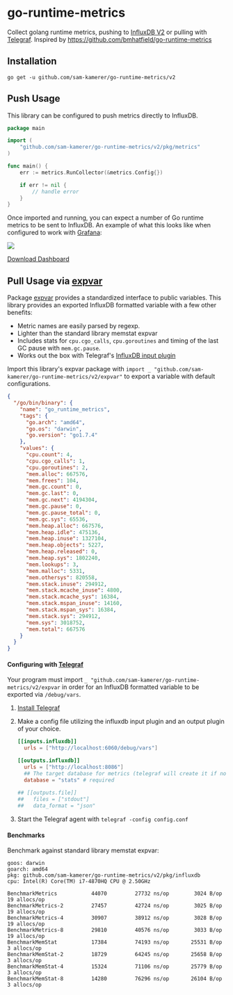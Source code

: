# go-runtime-metrics

Collect golang runtime metrics, pushing to [InfluxDB V2](https://www.influxdata.com/products/influxdb/) or pulling
with [Telegraf](https://www.influxdata.com/time-series-platform/telegraf/). Inspired
by https://github.com/bmhatfield/go-runtime-metrics

## Installation

    go get -u github.com/sam-kamerer/go-runtime-metrics/v2

## Push Usage

This library can be configured to push metrics directly to InfluxDB.

```go
package main

import (
	"github.com/sam-kamerer/go-runtime-metrics/v2/pkg/metrics"
)

func main() {
	err := metrics.RunCollector(&metrics.Config{})

	if err != nil {
		// handle error
	}
}

```

Once imported and running, you can expect a number of Go runtime metrics to be sent to InfluxDB. An example of what this
looks like when configured to work with [Grafana](http://grafana.org/):

![](/grafana.png)

[Download Dashboard](https://grafana.net/dashboards/1144)

## Pull Usage via [expvar](https://golang.org/pkg/expvar/)

Package [expvar](https://golang.org/pkg/expvar/) provides a standardized interface to public variables. This library
provides an exported InfluxDB formatted variable with a few other benefits:

* Metric names are easily parsed by regexp.
* Lighter than the standard library memstat expvar
* Includes stats for `cpu.cgo_calls`, `cpu.goroutines` and timing of the last GC pause with `mem.gc.pause`.
* Works out the box with
  Telegraf's [InfluxDB input plugin](https://github.com/influxdata/telegraf/tree/master/plugins/inputs/influxdb)

Import this library's expvar package with `import _ "github.com/sam-kamerer/go-runtime-metrics/v2/expvar"` to export a
variable with default configurations.

```json
{
  "/go/bin/binary": {
    "name": "go_runtime_metrics",
    "tags": {
      "go.arch": "amd64",
      "go.os": "darwin",
      "go.version": "go1.7.4"
    },
    "values": {
      "cpu.count": 4,
      "cpu.cgo_calls": 1,
      "cpu.goroutines": 2,
      "mem.alloc": 667576,
      "mem.frees": 104,
      "mem.gc.count": 0,
      "mem.gc.last": 0,
      "mem.gc.next": 4194304,
      "mem.gc.pause": 0,
      "mem.gc.pause_total": 0,
      "mem.gc.sys": 65536,
      "mem.heap.alloc": 667576,
      "mem.heap.idle": 475136,
      "mem.heap.inuse": 1327104,
      "mem.heap.objects": 5227,
      "mem.heap.released": 0,
      "mem.heap.sys": 1802240,
      "mem.lookups": 3,
      "mem.malloc": 5331,
      "mem.othersys": 820558,
      "mem.stack.inuse": 294912,
      "mem.stack.mcache_inuse": 4800,
      "mem.stack.mcache_sys": 16384,
      "mem.stack.mspan_inuse": 14160,
      "mem.stack.mspan_sys": 16384,
      "mem.stack.sys": 294912,
      "mem.sys": 3018752,
      "mem.total": 667576
    }
  }
}
```

#### Configuring with [Telegraf](https://www.influxdata.com/time-series-platform/telegraf/)

Your program must import `_ "github.com/sam-kamerer/go-runtime-metrics/v2/expvar` in order for an InfluxDB formatted
variable to be exported via `/debug/vars`.

1. [Install Telegraf](https://github.com/influxdata/telegraf#installation)

2. Make a config file utilizing the influxdb input plugin and an output plugin of your choice.

    ```toml
    [[inputs.influxdb]]
      urls = ["http://localhost:6060/debug/vars"]
    
    [[outputs.influxdb]]
      urls = ["http://localhost:8086"]
      ## The target database for metrics (telegraf will create it if not exists).
      database = "stats" # required
      
    ## [[outputs.file]]
    ##   files = ["stdout"]
    ##   data_format = "json"
    ```

3. Start the Telegraf agent with `telegraf -config config.conf`

#### Benchmarks

Benchmark against standard library memstat expvar:


```
goos: darwin
goarch: amd64
pkg: github.com/sam-kamerer/go-runtime-metrics/v2/pkg/influxdb
cpu: Intel(R) Core(TM) i7-4870HQ CPU @ 2.50GHz

BenchmarkMetrics     	   44070	     27732 ns/op	    3024 B/op	      19 allocs/op
BenchmarkMetrics-2   	   27457	     42724 ns/op	    3025 B/op	      19 allocs/op
BenchmarkMetrics-4   	   30907	     38912 ns/op	    3028 B/op	      19 allocs/op
BenchmarkMetrics-8   	   29810	     40576 ns/op	    3033 B/op	      19 allocs/op
BenchmarkMemStat     	   17384	     74193 ns/op	   25531 B/op	       3 allocs/op
BenchmarkMemStat-2   	   18729	     64245 ns/op	   25658 B/op	       3 allocs/op
BenchmarkMemStat-4   	   15324	     71106 ns/op	   25779 B/op	       3 allocs/op
BenchmarkMemStat-8   	   14280	     76296 ns/op	   26104 B/op	       3 allocs/op
```
